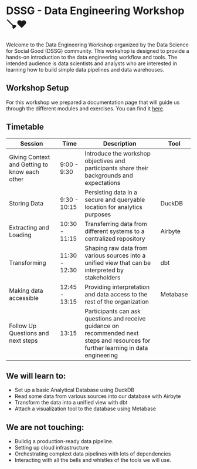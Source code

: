 # DSSG - Data Engineering Workshop 🪠❤️

Welcome to the Data Engineering Workshop organized by the Data Science for Social Good (DSSG) community. This workshop is designed to provide a hands-on introduction to the data engineering workflow and tools. The intended audience is data scientists and analysts who are interested in learning how to build simple data pipelines and data warehouses.

## Workshop Setup

For this workshop we prepared a documentation page that will guide us through the different modules and exercises. You can find it [here](https://rogall-e.github.io/DSSG-Data-Engineering-Workshop/).

## Timetable
| Session                                              | Time          | Description                                                                                                                   | Tool             |
|------------------------------------------------------|---------------|-------------------------------------------------------------------------------------------------------------------------------|------------------|
| Giving Context and Getting to know each other         | 9:00 - 9:30   | Introduce the workshop objectives and participants share their backgrounds and expectations                                  |                  |
| Storing Data                                         | 9:30 - 10:15  | Persisting data in a secure and queryable location for analytics purposes                                                    | DuckDB           |
| Extracting and Loading                               | 10:30 - 11:15 | Transferring data from different systems to a centralized repository                                                          | Airbyte          |
| Transforming                                         | 11:30 - 12:30 | Shaping raw data from various sources into a unified view that can be interpreted by stakeholders                            | dbt              |
| Making data accessible                               | 12:45 - 13:15 | Providing interpretation and data access to the rest of the organization                                                     | Metabase         |
| Follow Up Questions and next steps                   | 13:15         | Participants can ask questions and receive guidance on recommended next steps and resources for further learning in data engineering |                  |

## We will learn to:
- Set up a basic Analytical Database using DuckDB
- Read some data from various sources into our database with Airbyte
- Transform the data into a unified view with dbt
- Attach a visualization tool to the database using Metabase

## We are **not** touching:
- Buildig a production-ready data pipeline.
- Setting up cloud infrastructure
- Orchestrating complext data pipelines with lots of dependencies
- Interacting with all the bells and whistles of the tools we will use. 


